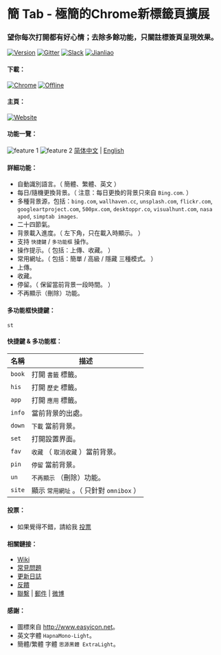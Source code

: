 簡 Tab - 極簡的Chrome新標籤頁擴展
=======
### 望你每次打開都有好心情；去除多餘功能，只關註標簽頁呈現效果。
[![Version][version-badge]][version-link]
[![Gitter][gitter-badge]][gitter-link]
[![Slack][slack-badge]][slack-link]
[![Jianliao][jianliao-badge]][jianliao-link]

#### 下載：
[![Chrome][chrome-badge]][chrome-link]
[![Offline][offline-badge]][offline-link]

#### 主頁：
[![Website][www-badge]][www-link]

#### 功能一覽：
  ![feature 1](http://i.imgur.com/BZGMo4p.jpg)
  ![feature 2](http://i.imgur.com/auWFlc9.jpg)
  [简体中文](https://github.com/kenshin/simptab/blob/master/README.md) | [English](https://github.com/kenshin/simptab/blob/master/README.en.md)

#### 詳細功能：
- 自動識別語言。（ 簡體、繁體、英文 ）
- 每日/隨機更換背景。（ 注意：每日更換的背景只來自 `Bing.com`. ）
- 多種背景源，包括：`bing.com`, `wallhaven.cc`, `unsplash.com`, `flickr.com`, `googleartproject.com`, `500px.com`, `desktoppr.co`, `visualhunt.com`, `nasa apod`, `simptab images`.
- 二十四節氣。
- 背景載入進度。（ 左下角，只在載入時顯示。 ）
- 支持 `快捷鍵` / `多功能框` 操作。
- 操作提示。（ 包括：上傳、收藏。 ）
- 常用網址。（ 包括：簡單 / 高級 / 隱藏 三種模式。 ）
- 上傳。
- 收藏。
- 停留。（ 保留當前背景一段時間。 ）
- 不再顯示（刪除）功能。

#### 多功能框快捷鍵：
`st`

#### 快捷鍵 & 多功能框：
名稱 | 描述
------ | ------
`book` | 打開 `書籤` 標籤。
`his ` | 打開 `歷史` 標籤。
`app ` | 打開 `應用` 標籤。
`info` | 當前背景的出處。
`down` | `下載` 當前背景。
`set ` | 打開設置界面。
`fav`  | `收藏` （ `取消收藏` ）當前背景。
`pin`  | `停留` 當前背景。
`un`   | `不再顯示` （刪除）功能。
`site` | 顯示 `常用網址` 。（ 只針對 `omnibox` ）

#### 投票：
* 如果覺得不錯，請給我 [投票](https://chrome.google.com/webstore/detail/simptab-new-tab/kbgmbmkhepchmmcnbdbclpkpegbgikjc/reviews?hl=zh-CN)

#### 相關鏈接：
* [Wiki](https://github.com/kenshin/simptab/wiki)
* [常見問題](https://github.com/Kenshin/simptab/wiki/常見問題)
* [更新日誌](https://github.com/kenshin/simptab/blob/master/CHANGELOG.md)
* [反饋](https://github.com/kenshin/simptab/issues)
* [聯繫](http://kenshin.wang) | [郵件](kenshin@ksria.com) | [微博](http://weibo.com/23784148)

#### 感謝：
- 圖標來自 <http://www.easyicon.net>。
- 英文字體 `HapnaMono-Light`。
- 簡體/繁體 字體 `思源黑體 ExtraLight`。

<!-- Link -->
[www-badge]:        https://img.shields.io/badge/website-_simptab.ksria.com-1DBA90.svg
[www-link]:         http://ksria.com/simptab
[version-badge]:    https://img.shields.io/badge/lastest_version-1.5.0-blue.svg
[version-link]:     https://github.com/kenshin/simptab/releases
[chrome-badge]:     https://img.shields.io/badge/download-_chrome_webstore-brightgreen.svg
[chrome-link]:      https://chrome.google.com/webstore/detail/simptab-new-tab/kbgmbmkhepchmmcnbdbclpkpegbgikjc
[offline-badge]:    https://img.shields.io/badge/download-_crx-brightgreen.svg
[offline-link]:     http://ksria.com/simptab/crx/1.5.0/simptab.crx
[gitter-badge]:     https://badges.gitter.im/kenshin/simptab.svg
[gitter-link]:      https://gitter.im/kenshin/simptab?utm_source=badge&utm_medium=badge&utm_campaign=pr-badge
[slack-badge]:      https://img.shields.io/badge/chat-slack-orange.svg
[slack-link]:       https://simptab-crx.slack.com/
[jianliao-badge]:   https://img.shields.io/badge/chat-jianliao-yellowgreen.svg
[jianliao-link]:    https://guest.jianliao.com/rooms/76dce8b01v
